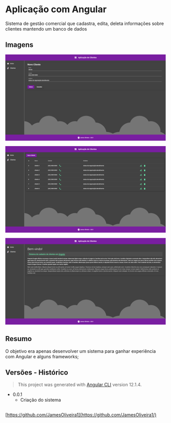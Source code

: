 
# Aplicação com Angular

Sistema de gestão comercial que cadastra, edita, deleta informações sobre clientes mantendo um banco de dados

## Imagens

<p>
  <img src="src/assets/images/img 1.png" width="800" title="preview">
  <p>    </p>
  <img src="src/assets/images/img 2.png" width="800" alt="preview">
  <p>    </p>
  <img src="src/assets/images/img 3.png" width="800" alt="preview">

</p>

## Resumo

O objetivo era apenas desenvolver um sistema para ganhar experiência com Angular e alguns frameworks;  

## Versões - Histórico

> This project was generated with [Angular CLI](https://github.com/angular/angular-cli) version 12.1.4.

* 0.0.1
    * Criação do sistema

## 

[https://github.com/JamesOliveira1](https://github.com/JamesOliveira1/)

